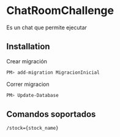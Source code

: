 # ChatRoomChallenge

Es un chat que permite ejecutar 

## Installation

Crear migración

```bash
PM> add-migration MigracionInicial
```

Correr migracion

```bash
PM> Update-Database
```

## Comandos soportados

```
/stock={stock_name}
```

